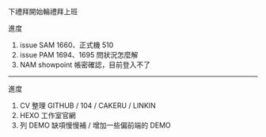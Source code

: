 下禮拜開始輪禮拜上班

進度

1. issue SAM 1660、正式機 510 
2. issue PAM 1694、1695 問狀況怎麼解
3. NAM showpoint 帳密確認，目前登入不了

---

進度

1. CV 整理 GITHUB / 104 / CAKERU / LINKIN
1. HEXO 工作室官網
1. 列 DEMO 缺項慢慢補 / 增加一些偏前端的 DEMO

